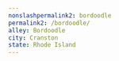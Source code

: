 ```yaml
---
﻿nonslashpermalink2: bordoodle
permalink2: /bordoodle/
alley: Bordoodle
city: Cranston
state: Rhode Island
---
```

